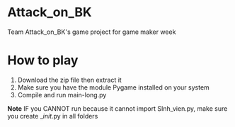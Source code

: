 # Attack_on_BK
Team Attack_on_BK's game project for game maker week
# How to play
1. Download the zip file then extract it
2. Make sure you have the module Pygame installed on your system
3. Compile and run main-long.py 

**Note** IF you CANNOT run because it cannot import SInh_vien.py, make sure you create __init_.py in all folders
